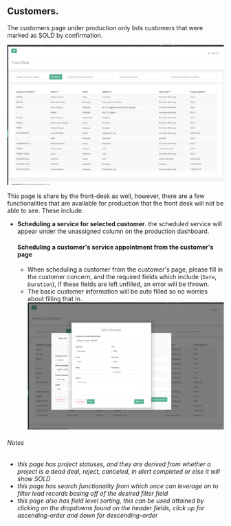 ## Customers.

The customers page under production only lists customers that were marked as SOLD by confirmation.

![Customer page](/frontdesk/images/front-desk-leads-pg.png?raw=true "Sold Customer")

This page is share by the front-desk as well, however, there are a few functionalities that are available for production
that the front desk will not be able to see. These include.
- **Scheduling a service for selected customer**. the scheduled service will appear under the unassigned column on the
production dashboard.
  #### Scheduling a customer's service appointment from the customer's page
  * When scheduling a customer from the customer's page, please fill in the customer concern, and the required fields which
  include (`Date`, `Duration`), if these fields are left unfilled, an error will be thrown.
  * The basic customer information will be auto filled so no worries about filling that in.
![Customer page](/production/images/customer-schedule-form.png?raw=true "Sold Customer")


###### Notes
* _this page has project statuses, and they are derived from whether a project is a dead deal, reject, canceled, in alert
  completed or else it will show SOLD_
* _this page has search functionality from which once can leverage on to filter lead records basing off of the
  desired filter field_
* _this page also has field level sorting, this can be used attained by clicking on the dropdowns found on the header
  fields, click up for ascending-order and down for descending-order_

